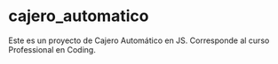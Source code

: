 # cajero_automatico
Este es un proyecto de Cajero Automático en JS. Corresponde al curso Professional en Coding.
